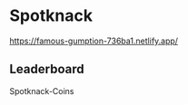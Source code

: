 # Spotknack
https://famous-gumption-736ba1.netlify.app/

<h2 class="board">Leaderboard</h2>
<div class="Rectangle-4">
<p class="major">Spotknack-Coins</p>